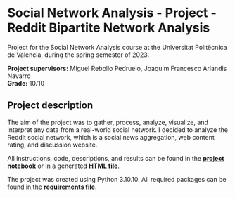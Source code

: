 # Social Network Analysis - Project - Reddit Bipartite Network Analysis

Project for the Social Network Analysis course at the Universitat Politècnica de Valencia, during the spring semester of 2023.

**Project supervisors:** Miguel Rebollo Pedruelo, Joaquim Francesco Arlandis Navarro  
**Grade:** 10/10

## Project description

The aim of the project was to gather, process, analyze, visualize, and interpret any data from a real-world social network. I decided to analyze the Reddit social network, which is a social news aggregation, web content rating, and discussion website.

All instructions, code, descriptions, and results can be found in the [**project notebook**](project.ipynb) or in a generated [**HTML file**](https://steciuk.github.io/SNA-reddit-bipartite-analysis/).

The project was created using Python 3.10.10. All required packages can be found in the [**requirements file**](requirements.txt).
